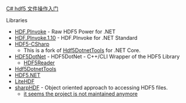 [C# hdf5 文件操作入门](https://www.bilibili.com/read/cv5836507/)

Libraries

- [HDF.PInvoke](https://github.com/HDFGroup/HDF.PInvoke) - Raw HDF5 Power for .NET
- [HDF.PInvoke.1.10](https://github.com/HDFGroup/HDF.PInvoke.1.10) - HDF.PInvoke for .NET Standard
- [HDF5-CSharp](https://github.com/LiorBanai/HDF5-CSharp)
  - This is a fork of [Hdf5DotnetTools](https://github.com/reyntjesr/Hdf5DotnetTools) for .NET Core.
- [HDF5DotNet](http://hdf5.net/) - HDF5DotNet - C++/CLI Wrapper of the HDF5 Library
  - [HDF5Reader](https://github.com/hypesystem/HDF5Reader)
- [Hdf5DotnetTools](https://github.com/reyntjesr/Hdf5DotnetTools)
- [HDF5.NET](https://github.com/Apollo3zehn/HDF5.NET)
- [LiteHDF](https://github.com/silkfire/LiteHDF)
- [sharpHDF](https://github.com/sharpHDF/sharpHDF) - Object oriented approach to accessing HDF5 files.
  - [it seems the project is not maintained anymore](https://github.com/sharpHDF/sharpHDF/issues/8)
